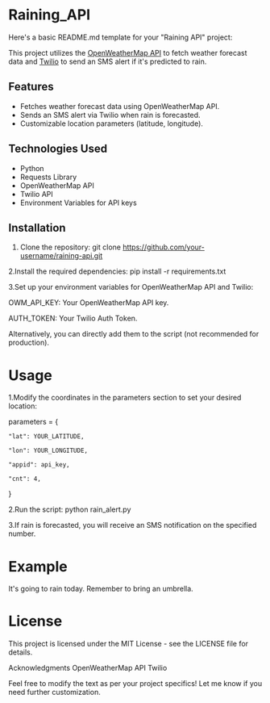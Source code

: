 # Raining_API
Here's a basic README.md template for your "Raining API" project:

This project utilizes the [OpenWeatherMap API](https://openweathermap.org/) to fetch weather forecast data and [Twilio](https://www.twilio.com/) to send an SMS alert if it's predicted to rain.

## Features

- Fetches weather forecast data using OpenWeatherMap API.
- Sends an SMS alert via Twilio when rain is forecasted.
- Customizable location parameters (latitude, longitude).

## Technologies Used

- Python
- Requests Library
- OpenWeatherMap API
- Twilio API
- Environment Variables for API keys

## Installation

1. Clone the repository:
   git clone https://github.com/your-username/raining-api.git

2.Install the required dependencies:
pip install -r requirements.txt

3.Set up your environment variables for OpenWeatherMap API and Twilio:

OWM_API_KEY: Your OpenWeatherMap API key.

AUTH_TOKEN: Your Twilio Auth Token.

Alternatively, you can directly add them to the script (not recommended for production).

# Usage
1.Modify the coordinates in the parameters section to set your desired location:

parameters = {

    "lat": YOUR_LATITUDE,
    
    "lon": YOUR_LONGITUDE,
    
    "appid": api_key,
    
    "cnt": 4,
    
}

2.Run the script:
python rain_alert.py

3.If rain is forecasted, you will receive an SMS notification on the specified number.

# Example
It's going to rain today. Remember to bring an umbrella.

# License
This project is licensed under the MIT License - see the LICENSE file for details.


Acknowledgments
OpenWeatherMap API
Twilio


Feel free to modify the text as per your project specifics! Let me know if you need further customization.
